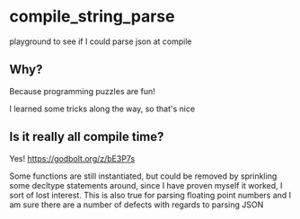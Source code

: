 # compile_string_parse
playground to see if I could parse json at compile

## Why?
Because programming puzzles are fun!

I learned some tricks along the way, so that's nice

## Is it really all compile time?

Yes! https://godbolt.org/z/bE3P7s

Some functions are still instantiated, but could be removed by sprinkling some decltype statements around, since I have proven myself it worked, I sort of lost interest.
This is also true for parsing floating point numbers and I am sure there are a number of defects with regards to parsing JSON
